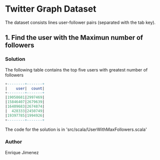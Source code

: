 # Twitter Graph Dataset
The dataset consists lines user-follower pairs (separated with the tab key).

## 1. Find the user with the Maximun number of followers
### Solution 

The following table contains the top five users with greatest number of followers
```SQL
+--------+-------+
|    user|  count|
+--------+-------+
|19058681|2997469|
|15846407|2679639|
|16409683|2674874|
|  428333|2450749|
|19397785|1994926|
+--------+-------+
```
The code for the solution is in 'src/scala/UserWithMaxFollowers.scala'
### Author
 Enrique Jimenez
